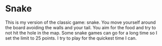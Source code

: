 # Snake
This is my version of the classic game: snake. You move yourself around the board avoiding the walls and your tail. You aim for the food and try to not hit the hole in the map. Some snake games can go for a long time so I set the limit to 25 points. I try to play for the quickest time I can.

